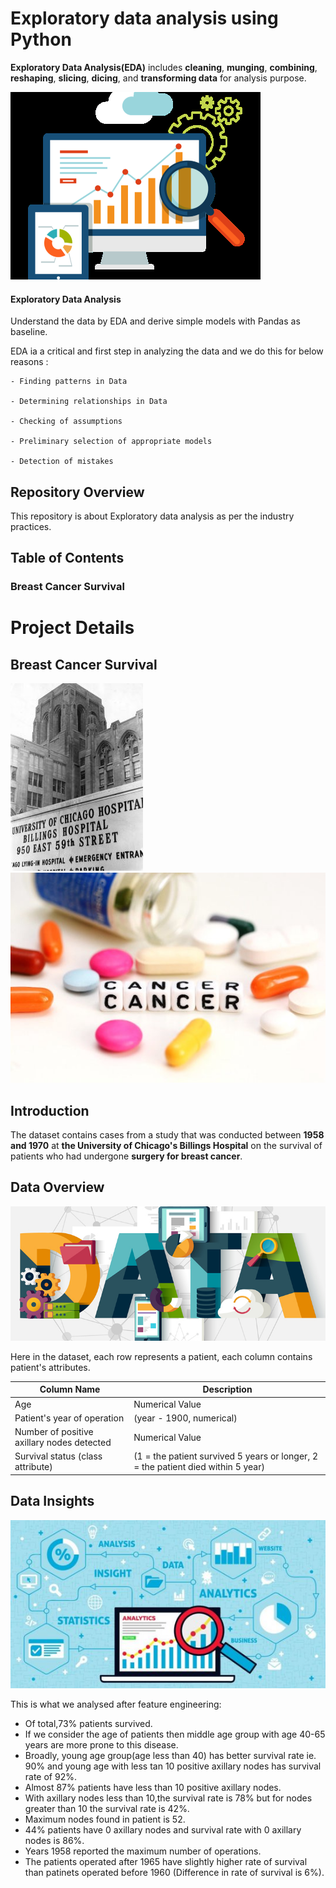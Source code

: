 # Exploratory data analysis using Python

__Exploratory Data Analysis(EDA)__ includes __cleaning__, __munging__, __combining__, __reshaping__, __slicing__, __dicing__, and __transforming data__ for analysis purpose.

![](Project_BCS/Images/EDA.png)

 #### Exploratory Data Analysis
 
Understand the data by EDA and derive simple models with Pandas as baseline.

EDA ia a critical and first step in analyzing the data and we do this for below reasons :

    - Finding patterns in Data
    
    - Determining relationships in Data
    
    - Checking of assumptions
    
    - Preliminary selection of appropriate models
    
    - Detection of mistakes 

## Repository Overview

This repository is about Exploratory data analysis as per the industry practices.

## Table of Contents
### Breast Cancer Survival

# Project Details
## Breast Cancer Survival

![](Project_BCS/Images/Hosp.jpg)
![](Project_BCS/Images/Canc.jpeg)

## Introduction
The dataset contains cases from a study that was conducted between __1958 and 1970__ at __the University of Chicago's Billings Hospital__ on the survival of patients who had undergone __surgery for breast cancer__.

## Data Overview
![](Project_BCS/Images/data.jpg)

Here in the dataset, each row represents a patient, each column contains patient's attributes.

| Column Name | Description |
| --- | --- |
| Age | Numerical Value |
| Patient's year of operation | (year - 1900, numerical) |
| Number of positive axillary nodes detected | Numerical Value |
| Survival status (class attribute) | (1 = the patient survived 5 years or longer, 2 = the patient died within 5 year)

## Data Insights
![](Project_BCS/Images/Insights.jpg)

This is what we analysed after feature engineering:

- Of total,73% patients survived. 
- If we consider the age of patients then middle age group with age 40-65 years are more prone to this disease.
- Broadly, young age group(age less than 40) has better survival rate ie. 90% and young age with less tan 10 positive axillary nodes has survival rate of 92%.
- Almost 87% patients have less than 10 positive axillary nodes.
- With axillary nodes less than 10,the survival rate is 78% but for nodes greater than 10 the survival rate is 42%.
- Maximum nodes found in patient is 52.
- 44% patients have 0 axillary nodes and survival rate with 0 axillary nodes is 86%.
- Years 1958 reported the maximum number of operations.
- The patients operated after 1965 have slightly higher rate of survival than patinets operated before 1960 (Difference in rate of survival is 6%).


